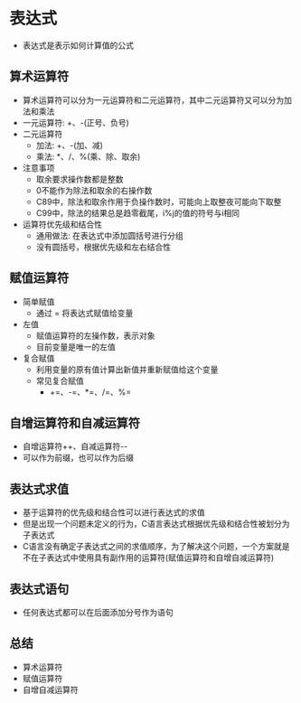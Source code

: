 # 表达式
- 表达式是表示如何计算值的公式

## 算术运算符
- 算术运算符可以分为一元运算符和二元运算符，其中二元运算符又可以分为加法和乘法
- 一元运算符: +、-(正号、负号)
- 二元运算符
    - 加法: +、-(加、减)
    - 乘法: *、/、%(乘、除、取余)
- 注意事项
    - 取余要求操作数都是整数
    - 0不能作为除法和取余的右操作数
    - C89中，除法和取余作用于负操作数时，可能向上取整夜可能向下取整
    - C99中，除法的结果总是趋零截尾，i%j的值的符号与i相同
- 运算符优先级和结合性
    - 通用做法: 在表达式中添加圆括号进行分组
    - 没有圆括号，根据优先级和左右结合性

## 赋值运算符
- 简单赋值
    - 通过 = 将表达式赋值给变量
- 左值
    - 赋值运算符的左操作数，表示对象
    - 目前变量是唯一的左值
- 复合赋值
    - 利用变量的原有值计算出新值并重新赋值给这个变量
    - 常见复合赋值
        - +=、-=、*=、/=、%=

## 自增运算符和自减运算符
- 自增运算符++、自减运算符--
- 可以作为前缀，也可以作为后缀

## 表达式求值
- 基于运算符的优先级和结合性可以进行表达式的求值
- 但是出现一个问题未定义的行为，C语言表达式根据优先级和结合性被划分为子表达式
- C语言没有确定子表达式之间的求值顺序，为了解决这个问题，一个方案就是不在子表达式中使用具有副作用的运算符(赋值运算符和自增自减运算符)

## 表达式语句
- 任何表达式都可以在后面添加分号作为语句

## 总结
- 算术运算符
- 赋值运算符
- 自增自减运算符